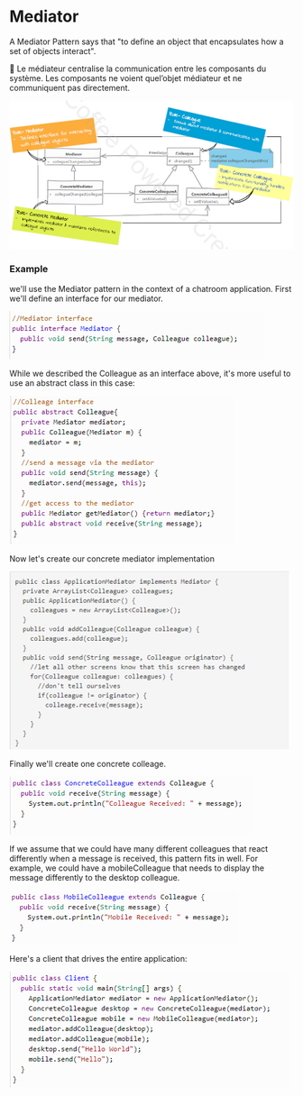 # Mediator

A Mediator Pattern says that "to define an object that encapsulates how a set of objects interact".

<aside>
📎 Le médiateur centralise la communication entre les composants du système. Les composants ne voient quel’objet médiateur et ne communiquent pas directement.

</aside>

 

![Mediator%20ea7b25c7963947cdb2e63ab4c93e3137/Untitled.png](Mediator%20ea7b25c7963947cdb2e63ab4c93e3137/Untitled.png)

### Example

we'll use the Mediator pattern in the context of a chatroom application. First we'll define an interface for our mediator.

![Mediator%20ea7b25c7963947cdb2e63ab4c93e3137/Untitled%201.png](Mediator%20ea7b25c7963947cdb2e63ab4c93e3137/Untitled%201.png)

While we described the Colleague as an interface above, it's more useful to use an abstract class in this case:

![Mediator%20ea7b25c7963947cdb2e63ab4c93e3137/Untitled%202.png](Mediator%20ea7b25c7963947cdb2e63ab4c93e3137/Untitled%202.png)

Now let's create our concrete mediator implementation

![Mediator%20ea7b25c7963947cdb2e63ab4c93e3137/Untitled%203.png](Mediator%20ea7b25c7963947cdb2e63ab4c93e3137/Untitled%203.png)

Finally we'll create one concrete colleage.

![Mediator%20ea7b25c7963947cdb2e63ab4c93e3137/Untitled%204.png](Mediator%20ea7b25c7963947cdb2e63ab4c93e3137/Untitled%204.png)

If we assume that we could have many different colleagues that react differently when a message is received, this pattern fits in well. For example, we could have a mobileColleague that needs to display the message differently to the desktop colleague.

![Mediator%20ea7b25c7963947cdb2e63ab4c93e3137/Untitled%205.png](Mediator%20ea7b25c7963947cdb2e63ab4c93e3137/Untitled%205.png)

Here's a client that drives the entire application:

![Mediator%20ea7b25c7963947cdb2e63ab4c93e3137/Untitled%206.png](Mediator%20ea7b25c7963947cdb2e63ab4c93e3137/Untitled%206.png)